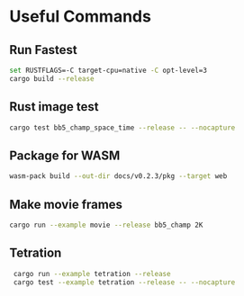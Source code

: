# Useful Commands

## Run Fastest

```bash
set RUSTFLAGS=-C target-cpu=native -C opt-level=3
cargo build --release
```

## Rust image test

```bash
cargo test bb5_champ_space_time --release -- --nocapture
```

## Package for WASM

```bash
wasm-pack build --out-dir docs/v0.2.3/pkg --target web
```

## Make movie frames

```bash
cargo run --example movie --release bb5_champ 2K
```

## Tetration

```bash
 cargo run --example tetration --release
 cargo test --example tetration --release -- --nocapture
```
